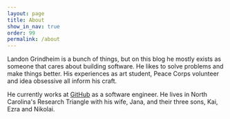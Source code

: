 ```yaml
---
layout: page
title: About
show_in_nav: true
order: 99
permalink: /about
---
```


Landon Grindheim is a bunch of things, but on this blog he mostly exists as
someone that cares about building software. He likes to solve problems and make
things better. His experiences as art student, Peace Corps volunteer and idea
obsessive all inform his craft.

He currently works at [GitHub](https://github.com) as a software engineer. He
lives in North Carolina's Research Triangle with his wife, Jana, and their three
sons, Kai, Ezra and Nikolai.

